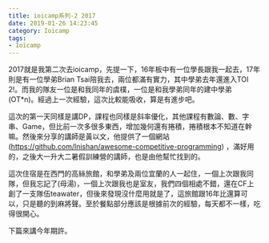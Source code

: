 ```yaml
---
title: ioicamp系列-2 2017
date: 2019-01-26 14:23:45
category: Ioicamp
tags:
- Ioicamp
---
```

2017就是我第二次去ioicamp，先提一下，16年板中有一位學長跟我一起去，17年則是有一位學弟Brian Tsai陪我去，兩位都滿有實力，其中學弟去年還進入TOI 2!。而我的隊友一位是和我同年的虞樸，一位是和我學弟同年的建中學弟(OT*n)。經過上一次經驗，這次比較能吸收，算是有進步吧。

這次的第一天同樣是講DP，課程也同樣是斜率優化，其他課程有數論、數、字串、Game，但比前一次多很多東西，增加幾何還有捲積，捲積根本不知道在幹嘛。然後來分享的講師是黃以文，他提供了一個網站(https://github.com/lnishan/awesome-competitive-programming) ，滿好用的，之後大一升大二暑假訓練營的講師，也是由他幫忙找到的。

這次住宿是在西門的高絲旅館，和學弟及兩位宜蘭的人一起住，一個上次跟我同隊，但我忘記了(母湯)，一個上次跟我也是室友，我們四個相處不錯，還在CF上創了一支隊伍teawater，但後來發現沒什麼用就是了，這旅館跟16年比還算可以，只是聽的到麻將聲。至於餐點部分應該是根據前次的經驗，每天都不一樣，吃得很開心。

下篇來講今年期許。